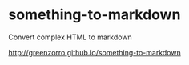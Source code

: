 # something-to-markdown

Convert complex HTML to markdown

http://greenzorro.github.io/something-to-markdown
